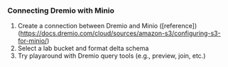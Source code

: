### Connecting Dremio with Minio
1. Create a connection between Dremio and Minio ([reference])(https://docs.dremio.com/cloud/sources/amazon-s3/configuring-s3-for-minio/)
2. Select a lab bucket and format delta schema 
3. Try playaround with Dremio query tools (e.g., preview, join, etc.)